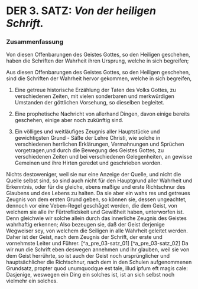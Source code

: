 <!-- Seite 109 ,  content-0095.xml-->

DER 3. SATZ: *Von der heiligen Schrift.*
========================================

### Zusammenfassung ###


Von diesen Offenbarungen des Geistes Gottes, so 
den Heiligen geschehen, haben die Schriften der 
Wahrheit ihren Ursprung, welche in sich begreifen; 

Aus diesen Offenbarungen des Geistes Gottes, so
den Heiligen geschehen, sind die Schriften der 
Wahrheit hervor gekommen, welche in sich begreifen,

1. Eine getreue historische Erzählung der Taten 
   des Volks Gottes, zu verschiedenen Zeiten, 
   mit vielen sonderbaren und merkwürdigen Umstanden 
   der göttlichen Vorsehung, so dieselben begleitet.

2. Eine prophetische Nachricht von allerhand 
   Dingen, davon einige bereits geschehen, einige aber 
   noch zukünftig sind.

3. Ein völliges und weitläufiges Zeugnis aller 
   Hauptstücke und gewichtigsten Grund - Säße 
   der Lehre Christi, wie solche in verschiedenen 
   herrlichen Erklärungen, Vermahnungen und Sprüchen 
   vorgetragen,<!-- Seite 110 -->und durch die Bewegung des 
   Geistes Gottes, zu verschiedenen Zeiten und bei 
   verschiedenen Gelegenheiten, an gewisse Gemeinen 
   und ihre Hirten geredet und geschrieben worden.

Nichts destoweniger, weil sie nur eine Anzeige 
der Quelle, und nicht die Quelle selbst sind, so sind <!-- seite 28  -->
auch nicht für den Hauptgrund aller Wahrheit 
und Erkenntnis, oder für die gleiche, ebens
maßige und erste Richtschnur des Glaubens
und des Lebens zu halten. Da sie aber ein wahs
res und getreues Zeugnis von dem ersten Grund
geben, so können sie, dessen ungeachtet, dennoch vor
eine Veben-Regel geschåget werden, die dem
Geist, von welchem sie alle ihr Fürtreflidskeit und
Gewißheit haben, unterworfen ist. Denn
gleichwie wir solche allein durch das innerliche Zeugnis 
des Geistes wahrhaftig erkennen; Also bezeugen 
sie, daß der Geist derjenige Wegweiser sey, von
welchem die Seiligen in alle Wahrheit geleitet 
werden. Daher ist der Geist, nach dem Zeugnis
der Schrift, der erste und vornehmste Leiter und
Führer. [^a_pre_03-satz_01] [^a_pre_03-satz_02] Da wir nun die Schrift eben deswegen
annehmen und ihr glauben, weil sie von dem Geist
herrührte, so ist auch der Geist noch ursprünglicher 
und hauptsächlicher die Richtschnur, nach
dem in den Schulen aufgenommenen Grundsatz,
propter quod unumquodque est tale, illud ipfum 
eft magis cale: Dasjenige, weswegen ein
Ding ein solches ist, ist an sich selbst noch vielmehr 
ein solches.
